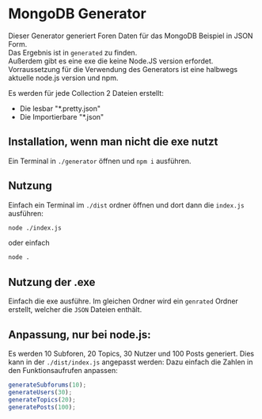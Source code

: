 # MongoDB Generator
Dieser Generator generiert Foren Daten für das MongoDB Beispiel in JSON Form.  
Das Ergebnis ist in ``generated`` zu finden.  
Außerdem gibt es eine exe die keine Node.JS version erfordet.
Vorraussetzung für die Verwendung des Generators ist eine halbwegs aktuelle node.js version und npm.

Es werden für jede Collection 2 Dateien erstellt:
- Die lesbar "*.pretty.json"
- Die Importierbare "*.json"

## Installation, wenn man nicht die exe nutzt
Ein Terminal in ``./generator`` öffnen und ``npm i`` ausführen.

## Nutzung
Einfach ein Terminal im ``./dist`` ordner öffnen und dort dann die ``index.js`` ausführen:
```bash
node ./index.js
```
oder einfach
```bash
node .
```

## Nutzung der .exe
Einfach die exe ausführe. Im gleichen Ordner wird ein ``genrated`` Ordner erstellt, welcher die ``JSON`` Dateien enthält.

## Anpassung, nur bei node.js:
Es werden 10 Subforen, 20 Topics, 30 Nutzer und 100 Posts generiert.
Dies kann in der ``./dist/index.js`` angepasst werden: Dazu einfach die Zahlen in den Funktionsaufrufen anpassen:
```ts
generateSubforums(10);
generateUsers(30);
generateTopics(20);
generatePosts(100);
```